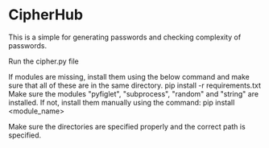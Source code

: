 # CipherHub
This is a simple for generating passwords and checking complexity of passwords.

Run the cipher.py file

If modules are missing, install them using the below command and make sure that all of  these are in the same directory.
pip install -r requirements.txt
Make sure the modules "pyfiglet", "subprocess", "random" and "string" are installed. If not, install them manually using the command:
pip install <module_name>

Make sure the directories are specified properly and the correct path is specified.

